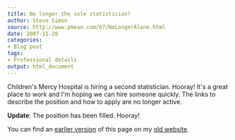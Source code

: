 ```yaml
---
title: No longer the sole statistician?
author: Steve Simon
source: http://www.pmean.com/07/NoLongerAlone.html
date: 2007-11-28
categories:
- Blog post
tags:
- Professional details
output: html_document
---
```


Children's Mercy Hospital is hiring a second statistician. Hooray! It's a great place to work and I'm hoping we can hire someone quickly. The links to describe the position and how to apply are no longer active.

**Update**: The position has been filled. Hooray!

You can find an [earlier version][sim1] of this page on my [old website][sim2].

[sim1]: http://www.pmean.com/07/NoLongerAlone.html
[sim2]: http://www.pmean.com
